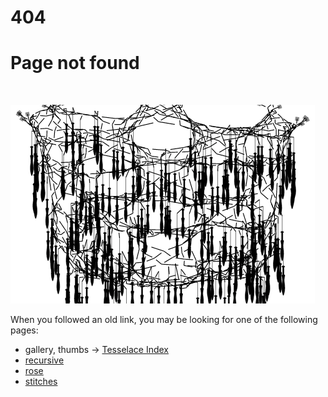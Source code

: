 404
===

Page not found
==============

<br>

![](help/bloopers/tipped-over.png)

When you followed an old link,
you may be looking for one of the following pages:

* gallery, thumbs -> [Tesselace Index](help/examples/TesseLace-Index)
* [recursive](index.html)
* [rose](sheet.html?patch=5831%20-4-7;bricks&patch=-437%2034-7;bricks&patch=4830%20--77;bricks)
* [stitches](help/Choose-Stitches)
